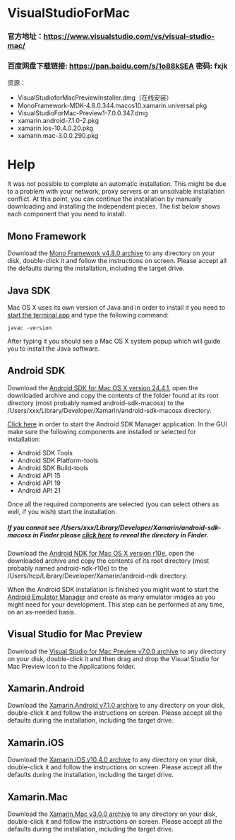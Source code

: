 # VisualStudioForMac

### 官方地址：https://www.visualstudio.com/vs/visual-studio-mac/
### 百度网盘下载链接: https://pan.baidu.com/s/1o88kSEA 密码: fxjk

资源：

* VisualStudioforMacPreviewInstaller.dmg（在线安装）
* MonoFramework-MDK-4.8.0.344.macos10.xamarin.universal.pkg
* VisualStudioForMac-Preview1-7.0.0.347.dmg
* xamarin.android-7.1.0-2.pkg
* xamarin.ios-10.4.0.20.pkg
* xamarin.mac-3.0.0.290.pkg


# Help

It was not possible to complete an automatic installation. This might be due to a problem with your network, proxy servers or an unsolvable installation conflict. At this point, you can continue the installation by manually downloading and installing the independent pieces. The list below shows each component that you need to install.

## Mono Framework

Download the [Mono Framework v4.8.0 archive](https://dl.xamarin.com/MonoFrameworkMDK/Macx86/MonoFramework-MDK-4.8.0.344.macos10.xamarin.universal.pkg) to any directory on your disk, double-click it and follow the instructions on screen. Please accept all the defaults during the installation, including the target drive.

## Java SDK

Mac OS X uses its own version of Java and in order to install it you need to [start the terminal app](run://localhost/usr/bin/open?-a&Terminal) and type the following command:

`javac -version`

After typing it you should see a Mac OS X system popup which will guide you to install the Java software.

## Android SDK

Download the [Android SDK for Mac OS X version 24.4.1](http://dl.google.com/android/android-sdk_r24.4.1-macosx.zip), open the downloaded archive and copy the contents of the folder found at its root directory (most probably named android-sdk-macosx) to the /Users/xxx/Library/Developer/Xamarin/android-sdk-macosx directory.

[Click here](run://localhost/Users/xxx/Library/Developer/Xamarin/android-sdk-macosx/tools/android?sdk) in order to start the Android SDK Manager application. In the GUI make sure the following components are installed or selected for installation:

* Android SDK Tools
* Android SDK Platform-tools
* Android SDK Build-tools
* Android API 15
* Android API 19
* Android API 21

Once all the required components are selected (you can select others as well, if you wish) start the installation.


##### If you cannot see /Users/xxx/Library/Developer/Xamarin/android-sdk-macosx in Finder please [click here](fileopen:/Users/xxx/Library/Developer/Xamarin/android-sdk-macosx?dir=1) to reveal the directory in Finder.


Download the [Android NDK for Mac OS X version r10e](http://dl.google.com/android/ndk/android-ndk-r10e-darwin-x86_64.bin), open the downloaded archive and copy the contents of its root directory (most probably named android-ndk-r10e) to the /Users/hcp/Library/Developer/Xamarin/android-ndk directory.

When the Android SDK installation is finished you might want to start the [Android Emulator Manager](run://localhost/Users/hcp/Library/Developer/Xamarin/android-sdk-macosx/tools/android?avd) and create as many emulator images as you might need for your development. This step can be performed at any time, on an as-needed basis.

## Visual Studio for Mac Preview

Download the [Visual Studio for Mac Preview v7.0.0 archive](https://dl.xamarin.com/VsMac/VisualStudioForMac-Preview1-7.0.0.347.dmg) to any directory on your disk, double-click it and then drag and drop the Visual Studio for Mac Preview icon to the Applications folder.

## Xamarin.Android

Download the [Xamarin.Android v7.1.0 archive](https://dl.xamarin.com/MonoforAndroid/Mac/xamarin.android-7.1.0-2.pkg) to any directory on your disk, double-click it and follow the instructions on screen. Please accept all the defaults during the installation, including the target drive.

## Xamarin.iOS

Download the [Xamarin.iOS v10.4.0 archive](https://dl.xamarin.com/MonoTouch/Mac/xamarin.ios-10.4.0.20.pkg) to any directory on your disk, double-click it and follow the instructions on screen. Please accept all the defaults during the installation, including the target drive.

## Xamarin.Mac

Download the [Xamarin.Mac v3.0.0 archive](https://dl.xamarin.com/XamarinforMac/Mac/xamarin.mac-3.0.0.290.pkg) to any directory on your disk, double-click it and follow the instructions on screen. Please accept all the defaults during the installation, including the target drive.
